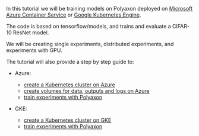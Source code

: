 In this tutorial we will be training models on Polyaxon deployed on
[Microsoft Azure Container Service](https://azure.microsoft.com/en-us/services/container-service/) or
[Google Kubernetes Engine](https://cloud.google.com/kubernetes-engine/).

The code is based on tensorflow/models, and trains and evaluate a CIFAR-10 ResNet model.

We will be creating single experiments, distributed experiments, and experiments with GPU.

The tutorial will also provide a step by step guide to:

 * Azure:

     * [create a Kubernetes cluster on Azure](/tutorials/azure_deployment/kubernetes_on_azure)
     * [create volumes for data, outputs and logs on Azure](/tutorials/azure_deployment/persistent_volumes)
     * [train experiments with Polyaxon](/tutorials/azure_deployment/training_experiments_on_polyaxon/)

 * GKE:

    * [create a Kubernetes cluster on GKE](/tutorials/gke_deployment/kubernetes_on_gke)
    * [train experiments with Polyaxon](/tutorials/gke_deployment/training_experiments_on_polyaxon/)
